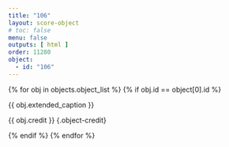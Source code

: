 ```yaml
---
title: "106"
layout: score-object
# toc: false
menu: false
outputs: [ html ]
order: 11280
object:
  - id: "106"
---
```


{% for obj in objects.object_list %}
{% if obj.id == object[0].id %}

{{ obj.extended_caption }}

{{ obj.credit }} {.object-credit}

{% endif %}
{% endfor %}
